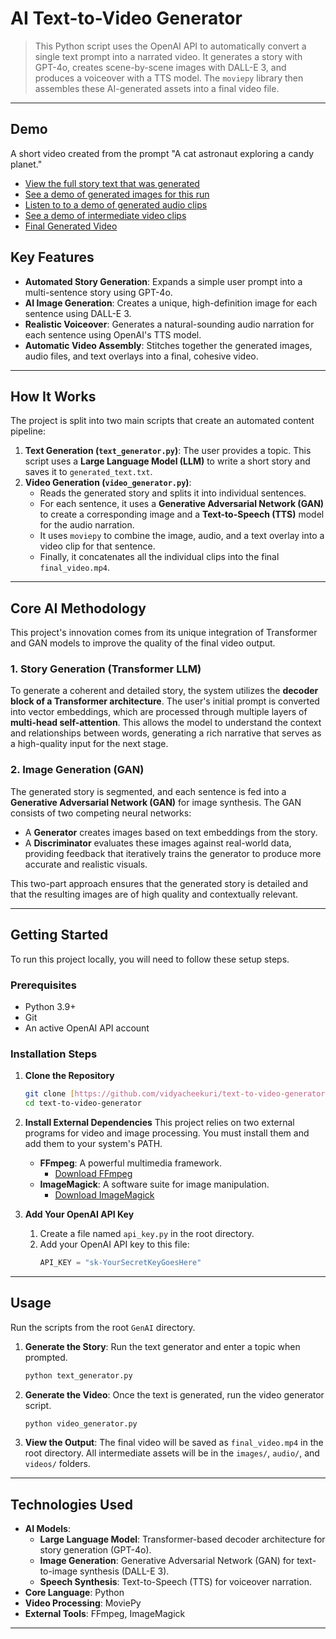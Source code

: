 # AI Text-to-Video Generator 

> This Python script uses the OpenAI API to automatically convert a single text prompt into a narrated video. It generates a story with GPT-4o, creates scene-by-scene images with DALL-E 3, and produces a voiceover with a TTS model. The `moviepy` library then assembles these AI-generated assets into a final video file.

---

## Demo 

A short video created from the prompt "A cat astronaut exploring a candy planet."

* [View the full story text that was generated](generated_text.txt)
* [See a demo of generated images for this run](demo_assets/)
* [Listen to to a demo of generated audio clips](demo_assets/)
* [See a demo of intermediate video clips](demo_assets/)
* [Final Generated Video](demo_assets/final_video.mp4)


## Key Features 
* **Automated Story Generation**: Expands a simple user prompt into a multi-sentence story using GPT-4o.
* **AI Image Generation**: Creates a unique, high-definition image for each sentence using DALL-E 3.
* **Realistic Voiceover**: Generates a natural-sounding audio narration for each sentence using OpenAI's TTS model.
* **Automatic Video Assembly**: Stitches together the generated images, audio files, and text overlays into a final, cohesive video.

---

## How It Works

The project is split into two main scripts that create an automated content pipeline:

1.  **Text Generation (`text_generator.py`)**: The user provides a topic. This script uses a **Large Language Model (LLM)** to write a short story and saves it to `generated_text.txt`.
2.  **Video Generation (`video_generator.py`)**:
    * Reads the generated story and splits it into individual sentences.
    * For each sentence, it uses a **Generative Adversarial Network (GAN)** to create a corresponding image and a **Text-to-Speech (TTS)** model for the audio narration.
    * It uses `moviepy` to combine the image, audio, and a text overlay into a video clip for that sentence.
    * Finally, it concatenates all the individual clips into the final `final_video.mp4`.

---
## Core AI Methodology

This project's innovation comes from its unique integration of Transformer and GAN models to improve the quality of the final video output.

### 1. Story Generation (Transformer LLM)
To generate a coherent and detailed story, the system utilizes the **decoder block of a Transformer architecture**. The user's initial prompt is converted into vector embeddings, which are processed through multiple layers of **multi-head self-attention**. This allows the model to understand the context and relationships between words, generating a rich narrative that serves as a high-quality input for the next stage.

### 2. Image Generation (GAN)
The generated story is segmented, and each sentence is fed into a **Generative Adversarial Network (GAN)** for image synthesis. The GAN consists of two competing neural networks:
* A **Generator** creates images based on text embeddings from the story.
* A **Discriminator** evaluates these images against real-world data, providing feedback that iteratively trains the generator to produce more accurate and realistic visuals.

This two-part approach ensures that the generated story is detailed and that the resulting images are of high quality and contextually relevant.


---

## Getting Started

To run this project locally, you will need to follow these setup steps.

### Prerequisites

* Python 3.9+
* Git
* An active OpenAI API account

### Installation Steps

1.  **Clone the Repository**
    ```bash
    git clone [https://github.com/vidyacheekuri/text-to-video-generator.git](https://github.com/vidyacheekuri/text-to-video-generator.git)
    cd text-to-video-generator
    ```

2.  **Install External Dependencies**
    This project relies on two external programs for video and image processing. You must install them and add them to your system's PATH.

    * **FFmpeg**: A powerful multimedia framework.
        * [Download FFmpeg](https://ffmpeg.org/download.html)
    * **ImageMagick**: A software suite for image manipulation.
        * [Download ImageMagick](https://imagemagick.org/script/download.php#windows)

3.  **Add Your OpenAI API Key**
    1.  Create a file named `api_key.py` in the root directory.
    2.  Add your OpenAI API key to this file:
        ```python
        API_KEY = "sk-YourSecretKeyGoesHere"
        ```

---

## Usage

Run the scripts from the root `GenAI` directory.

1.  **Generate the Story**:
    Run the text generator and enter a topic when prompted.
    ```bash
    python text_generator.py
    ```

2.  **Generate the Video**:
    Once the text is generated, run the video generator script.
    ```bash
    python video_generator.py
    ```

3.  **View the Output**:
    The final video will be saved as `final_video.mp4` in the root directory. All intermediate assets will be in the `images/`, `audio/`, and `videos/` folders.

---

## Technologies Used

* **AI Models**:
    * **Large Language Model**: Transformer-based decoder architecture for story generation (GPT-4o).
    * **Image Generation**: Generative Adversarial Network (GAN) for text-to-image synthesis (DALL-E 3).
    * **Speech Synthesis**: Text-to-Speech (TTS) for voiceover narration.
* **Core Language**: Python
* **Video Processing**: MoviePy
* **External Tools**: FFmpeg, ImageMagick

---

